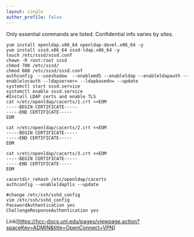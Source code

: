 ```yaml
---
layout: single
author_profile: false
---
```


Only essential commands are listed. Confidential info varies by sites.  

```
yum install openldap.x86_64 openldap-devel.x86_64 -y
yum install sssd.x86_64 sssd-ldap.x86_64 -y
touch /etc/sssd/sssd.conf
chown -R root:root sssd
chmod 700 /etc/sssd/
chmod 600 /etc/sssd/sssd.conf
authconfig  --useshadow  --enablemd5 --enableldap --enableldapauth --enablelocauth --ldapserver= --ldapbasedn= --update
systemctl start sssd.service
systemctl enable sssd.service
#Install LDAP certs and enable TLS 
cat >/etc/openldap/cacerts/1.crt <<EOM
-----BEGIN CERTIFICATE-----
-----END CERTIFICATE-----
EOM

cat >/etc/openldap/cacerts/2.crt <<EOM
-----BEGIN CERTIFICATE-----
-----END CERTIFICATE-----
EOM

cat >/etc/openldap/cacerts/3.crt <<EOM
-----BEGIN CERTIFICATE-----
-----END CERTIFICATE-----
EOM

cacertdir_rehash /etc/openldap/cacerts
authconfig --enableldaptls --update

#change /etc/ssh/sshd_config
vim /etc/ssh/sshd_config
PasswordAuthentication yes
ChallengeResponseAuthentication yes
```

Link[https://hcc-docs.unl.edu/pages/viewpage.action?spaceKey=ADMIN&title=OpenConnect+VPN]
